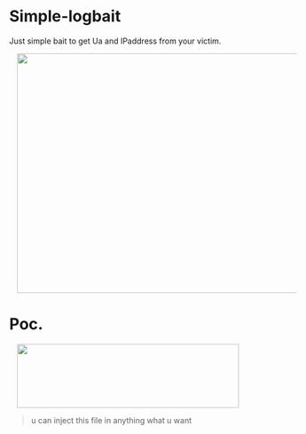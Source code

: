 # Simple-logbait
Just simple bait to get Ua and IPaddress from your victim.

<a href="https://1.bp.blogspot.com/-7EAn6Wr4uqU/XH9HUu2q6RI/AAAAAAAAIzw/4dMExgKZH4QHi-v-E50ToBIHtHdM6_JkACLcBGAs/s1600/Screenshot_2.jpg" imageanchor="1" style="margin-left: 1em; margin-right: 1em;"><img border="0" data-original-height="767" data-original-width="1134" height="432" src="https://1.bp.blogspot.com/-7EAn6Wr4uqU/XH9HUu2q6RI/AAAAAAAAIzw/4dMExgKZH4QHi-v-E50ToBIHtHdM6_JkACLcBGAs/s640/Screenshot_2.jpg" width="640" /></a></div>

# Poc.
<a href="https://1.bp.blogspot.com/-4G2SyqkZ-YM/XH9IRVfobuI/AAAAAAAAI0A/hi_mNRHw89AKV5P7twOH_quotuts6Da7QCLcBGAs/s1600/Screenshot_3.jpg" imageanchor="1" style="margin-left: 1em; margin-right: 1em;"><img border="0" data-original-height="312" data-original-width="1080" height="115" src="https://1.bp.blogspot.com/-4G2SyqkZ-YM/XH9IRVfobuI/AAAAAAAAI0A/hi_mNRHw89AKV5P7twOH_quotuts6Da7QCLcBGAs/s400/Screenshot_3.jpg" width="400" /></a></div>

> u can inject this file in anything what u want
